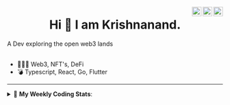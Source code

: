 <a href="https://twitter.com/incrypto32" target="_blank" rel="nofollow"><img align="right" alt="Pratik's Twitter" width="22px" src="https://cdn.jsdelivr.net/npm/simple-icons@v3/icons/twitter.svg" /></a><a href="https://www.linkedin.com/in/incrypto32" target="_blank" rel="nofollow"><img align="right" alt="Pratik's Linkdein" width="22px" src="https://cdn.jsdelivr.net/npm/simple-icons@v3/icons/linkedin.svg" /></a><a href="https://www.instagram.com/incrypto32" target="_blank" rel="nofollow"><img align="right" alt="Insta" width="22px" src="https://cdn.jsdelivr.net/npm/simple-icons@v3/icons/instagram.svg" /></a>

<center><h1> Hi 👋 I am Krishnanand. </h1></center>
A Dev exploring the open web3 lands

 <br /> 
 <br /> 

 
- 👨🏽‍💻  Web3, NFT's, DeFi
- 💣  Typescript, React, Go, Flutter
<!-- - 🌐 Visit my [porfolio website](https://incrypt32.github.io/) for complete background and contact. -->


---


<details> 
 <summary>🤖 <b>My Weekly Coding Stats</b>: </summary>
<br>

<!--START_SECTION:waka-->

```text
Rust         10 hrs 47 mins  ███████████████░░░░░░░░░░   60.20 %
TypeScript   4 hrs 4 mins    █████▓░░░░░░░░░░░░░░░░░░░   22.70 %
TOML         1 hr 21 mins    ██░░░░░░░░░░░░░░░░░░░░░░░   07.57 %
JSON         40 mins         █░░░░░░░░░░░░░░░░░░░░░░░░   03.73 %
SQL          18 mins         ▒░░░░░░░░░░░░░░░░░░░░░░░░   01.76 %
YAML         11 mins         ▒░░░░░░░░░░░░░░░░░░░░░░░░   01.10 %
```

<!--END_SECTION:waka-->

</details>


